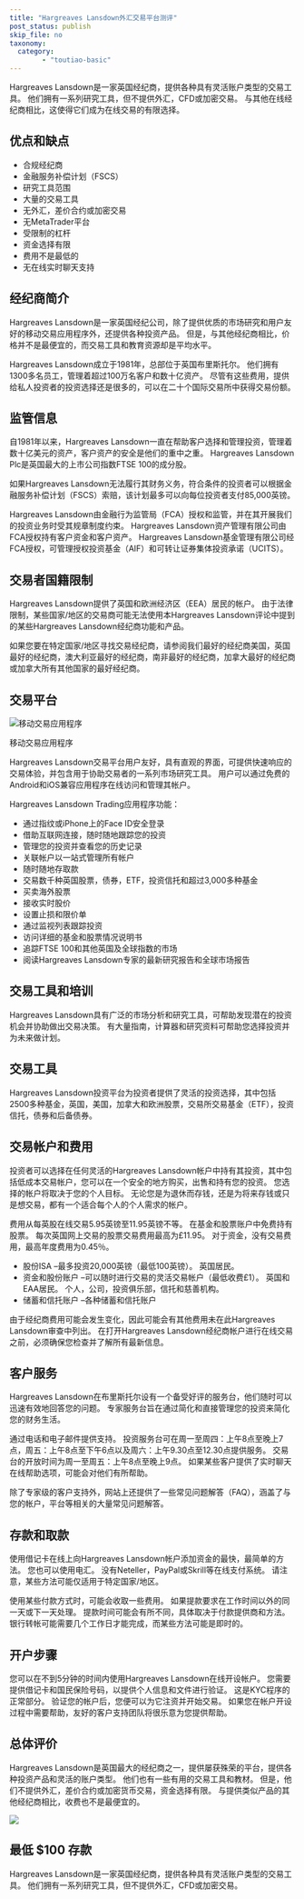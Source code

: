 ```yaml
---
title: "Hargreaves Lansdown外汇交易平台测评"
post_status: publish
skip_file: no
taxonomy:
  category:
        - "toutiao-basic"
---
```


Hargreaves Lansdown是一家英国经纪商，提供各种具有灵活账户类型的交易工具。 他们拥有一系列研究工具，但不提供外汇，CFD或加密交易。 与其他在线经纪商相比，这使得它们成为在线交易的有限选择。

## 优点和缺点

- 合规经纪商
- 金融服务补偿计划（FSCS）
- 研究工具范围
- 大量的交易工具
- 无外汇，差价合约或加密交易
- 无MetaTrader平台
- 受限制的杠杆
- 资金选择有限
- 费用不是最低的
- 无在线实时聊天支持

## 经纪商简介

Hargreaves Lansdown是一家英国经纪公司，除了提供优质的市场研究和用户友好的移动交易应用程序外，还提供各种投资产品。 但是，与其他经纪商相比，价格并不是最便宜的，而交易工具和教育资源却是平均水平。

Hargreaves Lansdown成立于1981年，总部位于英国布里斯托尔。 他们拥有1300多名员工，管理着超过100万名客户和数十亿资产。 尽管有这些费用，提供给私人投资者的投资选择还是很多的，可以在二十个国际交易所中获得交易份额。

## 监管信息

自1981年以来，Hargreaves Lansdown一直在帮助客户选择和管理投资，管理着数十亿美元的资产，客户资产的安全是他们的重中之重。 Hargreaves Lansdown Plc是英国最大的上市公司指数FTSE 100的成分股。

如果Hargreaves Lansdown无法履行其财务义务，符合条件的投资者可以根据金融服务补偿计划（FSCS）索赔，该计划最多可以向每位投资者支付85,000英镑。

Hargreaves Lansdown由金融行为监管局（FCA）授权和监管，并在其开展我们的投资业务时受其规章制度约束。 Hargreaves Lansdown资产管理有限公司由FCA授权持有客户资金和客户资产。 Hargreaves Lansdown基金管理有限公司经FCA授权，可管理授权投资基金（AIF）和可转让证券集体投资承诺（UCITS）。

## 交易者国籍限制

Hargreaves Lansdown提供了英国和欧洲经济区（EEA）居民的帐户。 由于法律限制，某些国家/地区的交易商可能无法使用本Hargreaves Lansdown评论中提到的某些Hargreaves Lansdown经纪商功能和产品。

如果您要在特定国家/地区寻找交易经纪商，请参阅我们最好的经纪商美国，英国最好的经纪商，澳大利亚最好的经纪商，南非最好的经纪商，加拿大最好的经纪商或加拿大所有其他国家的最好经纪商。

## 交易平台

![移动交易应用程序](https://cdn.fendou.la/funstoutiao/2020/10/Hargreaves-Lansdown-Mobile-Trading-App-530x1024.png "移动交易应用程序")

移动交易应用程序

Hargreaves Lansdown交易平台用户友好，具有直观的界面，可提供快速响应的交易体验，并包含用于协助交易者的一系列市场研究工具。 用户可以通过免费的Android和iOS兼容应用程序在线访问和管理其帐户。

Hargreaves Lansdown Trading应用程序功能：

- 通过指纹或iPhone上的Face ID安全登录
- 借助互联网连接，随时随地跟踪您的投资
- 管理您的投资并查看您的历史记录
- 关联帐户以一站式管理所有帐户
- 随时随地存取款
- 交易数千种英国股票，债券，ETF，投资信托和超过3,000多种基金
- 买卖海外股票
- 接收实时股价
- 设置止损和限价单
- 通过监视列表跟踪投资
- 访问详细的基金和股票情况说明书
- 追踪FTSE 100和其他英国及全球指数的市场
- 阅读Hargreaves Lansdown专家的最新研究报告和全球市场报告

## 交易工具和培训

Hargreaves Lansdown具有广泛的市场分析和研究工具，可帮助发现潜在的投资机会并协助做出交易决策。 有大量指南，计算器和研究资料可帮助您选择投资并为未来做计划。

## 交易工具

Hargreaves Lansdown投资平台为投资者提供了灵活的投资选择，其中包括2500多种基金，英国，美国，加拿大和欧洲股票，交易所交易基金（ETF），投资信托，债券和后备债券。

## 交易帐户和费用

投资者可以选择在任何灵活的Hargreaves Lansdown帐户中持有其投资，其中包括低成本交易帐户，您可以在一个安全的地方购买，出售和持有您的投资。 您选择的帐户将取决于您的个人目标。 无论您是为退休而存钱，还是为将来存钱或只是想交易，都有一个适合每个人的个人需求的帐户。

费用从每英股在线交易5.95英镑至11.95英镑不等。 在基金和股票账户中免费持有股票。 每次英国网上交易的股票交易费用最高为£11.95。 对于资金，没有交易费用，最高年度费用为0.45％。

- 股份ISA –最多投资20,000英镑（最低100英镑）。 英国居民。
- 资金和股份账户 –可以随时进行交易的灵活交易帐户（最低收费£1）。 英国和EAA居民。 个人，公司，投资俱乐部，信托和慈善机构。
- 储蓄和信托账户 –各种储蓄和信托账户

由于经纪商费用可能会发生变化，因此可能会有其他费用未在此Hargreaves Lansdown审查中列出。 在打开Hargreaves Lansdown经纪商帐户进行在线交易之前，必须确保您检查并了解所有最新信息。

## 客户服务

Hargreaves Lansdown在布里斯托尔设有一个备受好评的服务台，他们随时可以迅速有效地回答您的问题。 专家服务台旨在通过简化和直接管理您的投资来简化您的财务生活。

通过电话和电子邮件提供支持。 投资服务台可在周一至周四：上午8点至晚上7点，周五：上午8点至下午6点以及周六：上午9.30点至12.30点提供服务。 交易台的开放时间为周一至周五：上午8点至晚上9点。 如果某些客户提供了实时聊天在线帮助选项，可能会对他们有所帮助。

除了专家级的客户支持外，网站上还提供了一些常见问题解答（FAQ），涵盖了与您的帐户，平台等相关的大量常见问题解答。

## 存款和取款

使用借记卡在线上向Hargreaves Lansdown帐户添加资金的最快，最简单的方法。 您也可以使用电汇。 没有Neteller，PayPal或Skrill等在线支付系统。 请注意，某些方法可能仅适用于特定国家/地区。

使用某些付款方式时，可能会收取一些费用。 如果提款要求在工作时间以外的同一天或下一天处理。 提款时间可能会有所不同，具体取决于付款提供商和方法。 银行转帐可能需要几个工作日才能完成，而某些方法可能是即时的。

## 开户步骤

您可以在不到5分钟的时间内使用Hargreaves Lansdown在线开设帐户。 您需要提供借记卡和国民保险号码，以提供个人信息和文件进行验证。 这是KYC程序的正常部分。 验证您的帐户后，您便可以为它注资并开始交易。 如果您在帐户开设过程中需要帮助，友好的客户支持团队将很乐意为您提供帮助。

## 总体评价

Hargreaves Lansdown是英国最大的经纪商之一，提供屡获殊荣的平台，提供各种投资产品和灵活的账户类型。 他们也有一些有用的交易工具和教材。 但是，他们不提供外汇，差价合约或加密货币交易，资金选择有限。 与提供类似产品的其他经纪商相比，收费也不是最便宜的。

![](https://cdn.fendou.la/funstoutiao/2020/10/Hargreaves-Lansdown.png)

## 最低 $100 存款

Hargreaves Lansdown是一家英国经纪商，提供各种具有灵活账户类型的交易工具。 他们拥有一系列研究工具，但不提供外汇，CFD或加密交易。
